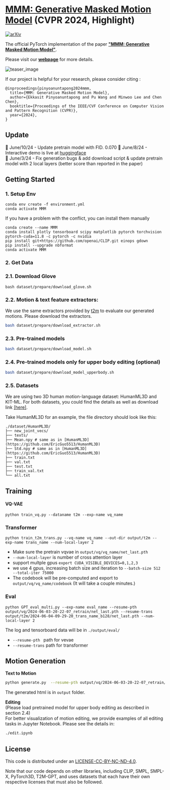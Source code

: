 # [MMM: Generative Masked Motion Model](https://exitudio.github.io/MMM-page/) (CVPR 2024, Highlight)
[![arXiv](https://img.shields.io/badge/arXiv-<2312.03596>-<COLOR>.svg)](https://arxiv.org/abs/2312.03596)

The official PyTorch implementation of the paper [**"MMM: Generative Masked Motion Model"**](https://arxiv.org/abs/2312.03596).

Please visit our [**webpage**](https://exitudio.github.io/MMM-page/) for more details.

![teaser_image](https://exitudio.github.io/MMM-page/assets/head.jpg)

If our project is helpful for your research, please consider citing :
``` 
@inproceedings{pinyoanuntapong2024mmm,
  title={MMM: Generative Masked Motion Model}, 
  author={Ekkasit Pinyoanuntapong and Pu Wang and Minwoo Lee and Chen Chen},
  booktitle={Proceedings of the IEEE/CVF Conference on Computer Vision and Pattern Recognition (CVPR)},
  year={2024},
}
```
## Update
📢 June/10/24 - Update pretrain model with FID. 0.070
📢 June/8/24 - Interactive demo is live at [huggingface](https://huggingface.co/spaces/samadi10/MMM-Demo) <br>
📢 June/3/24 - Fix generation bugs & add download script & update pretrain model with 2 local layers (better score than reported in the paper)

## Getting Started
### 1. Setup Env
```
conda env create -f environment.yml
conda activate MMM
```

If you have a problem with the conflict, you can install them manually
```
conda create --name MMM
conda install plotly tensorboard scipy matplotlib pytorch torchvision pytorch-cuda=11.8 -c pytorch -c nvidia
pip install git+https://github.com/openai/CLIP.git einops gdown
pip install --upgrade nbformat
conda activate MMM
```

### 2. Get Data
### 2.1. Download Glove
```
bash dataset/prepare/download_glove.sh
```


### 2.2. Motion & text feature extractors:

We use the same extractors provided by [t2m](https://github.com/EricGuo5513/text-to-motion) to evaluate our generated motions. Please download the extractors.

```bash
bash dataset/prepare/download_extractor.sh
```

### 2.3. Pre-trained models 

```bash
bash dataset/prepare/download_model.sh
```
### 2.4. Pre-trained models only for upper body editing (optional) 

```bash
bash dataset/prepare/download_model_upperbody.sh
```
<!-- ### 3. Download Pretrained Models
```
https://drive.google.com/drive/u/1/folders/19qRMMk0mQyA7wyeWU4oZNSFkI6tLxGPN
```
There are 2 folders. Each of which consists of VQVAE and Text-to-Motion transformer models.
1. **text-to-motion**: for text-to-motion and all temporal editing tasks
2. **upper_body_editing**: for upper body editing task.

Download and put the pretrained models in `output` folder
`./output/vq/vq_name/net_last.pth` and `./output/t2m/trans_name/net_last.pth` -->



### 2.5. Datasets


We are using two 3D human motion-language dataset: HumanML3D and KIT-ML. For both datasets, you could find the details as well as download link [[here]](https://github.com/EricGuo5513/HumanML3D).   

Take HumanML3D for an example, the file directory should look like this:  
```
./dataset/HumanML3D/
├── new_joint_vecs/
├── texts/
├── Mean.npy # same as in [HumanML3D](https://github.com/EricGuo5513/HumanML3D) 
├── Std.npy # same as in [HumanML3D](https://github.com/EricGuo5513/HumanML3D) 
├── train.txt
├── val.txt
├── test.txt
├── train_val.txt
└── all.txt
```




## Training
#### VQ-VAE
```
python train_vq.py --dataname t2m --exp-name vq_name
```

### Transformer

```
python train_t2m_trans.py --vq-name vq_name --out-dir output/t2m --exp-name trans_name --num-local-layer 2
```
- Make sure the pretrain vqvae in ```output/vq/vq_name/net_last.pth``` <br>
- ```--num-local-layer``` is number of cross attention layer <br>
- support multple gpus ```export CUDA_VISIBLE_DEVICES=0,1,2,3``` <br>
- we use 4 gpus, increasing batch size and iteration to ```--batch-size 512 --total-iter 75000```
- The codebook will be pre-computed and export to ```output/vq/vq_name/codebook``` (It will take a couple minutes.)


### Eval
```
python GPT_eval_multi.py --exp-name eval_name --resume-pth output/vq/2024-06-03-20-22-07_retrain/net_last.pth --resume-trans output/t2m/2024-06-04-09-29-20_trans_name_b128/net_last.pth --num-local-layer 2
```
The log and tensorboard data will be in ```./output/eval/```
- ```--resume-pth ``` path for vevae
- ```--resume-trans``` path for transformer 
## Motion Generation
<summary><b>Text to Motion</b></summary>

```bash
python generate.py  --resume-pth output/vq/2024-06-03-20-22-07_retrain/net_last.pth --resume-trans output/t2m/2024-06-04-09-29-20_trans_name_b128/net_last.pth --text 'the person crouches and walks forward.' --length 156
``````
The generated html is in ```output``` folder.

<summary><b>Editing</b></summary>
(Please load pretrained model for upper body editing as described in section 2.4) <br>
For better visualization of motion editing, we provide examples of all editing tasks in Jupyter Notebook. Please see the details in:

```bash
./edit.ipynb
``````


## License
This code is distributed under an [LICENSE-CC-BY-NC-ND-4.0](LICENSE-CC-BY-NC-ND-4.0.md).

Note that our code depends on other libraries, including CLIP, SMPL, SMPL-X, PyTorch3D, T2M-GPT, and uses datasets that each have their own respective licenses that must also be followed.
